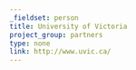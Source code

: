 ```yaml
---
_fieldset: person
title: University of Victoria
project_group: partners
type: none
link: http://www.uvic.ca/
---
```

